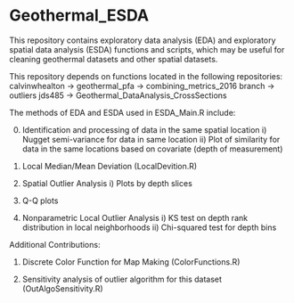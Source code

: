 # Geothermal_ESDA
This repository contains exploratory data analysis (EDA) and exploratory spatial data analysis (ESDA) functions and scripts, which may be useful for cleaning geothermal datasets and other spatial datasets.

This repository depends on functions located in the following repositories:
calvinwhealton -> geothermal_pfa -> combining_metrics_2016 branch -> outliers
jds485 -> Geothermal_DataAnalysis_CrossSections

The methods of EDA and ESDA used in ESDA_Main.R include:

0) Identification and processing of data in the same spatial location
  i) Nugget semi-variance for data in same location
  ii) Plot of similarity for data in the same locations based on covariate (depth of measurement)

1) Local Median/Mean Deviation (LocalDevition.R)

2) Spatial Outlier Analysis
  i) Plots by depth slices

3) Q-Q plots

4) Nonparametric Local Outlier Analysis
  i) KS test on depth rank distribution in local neighborhoods
  ii) Chi-squared test for depth bins

Additional Contributions:
1) Discrete Color Function for Map Making (ColorFunctions.R)

2) Sensitivity analysis of outlier algorithm for this dataset (OutAlgoSensitivity.R)
